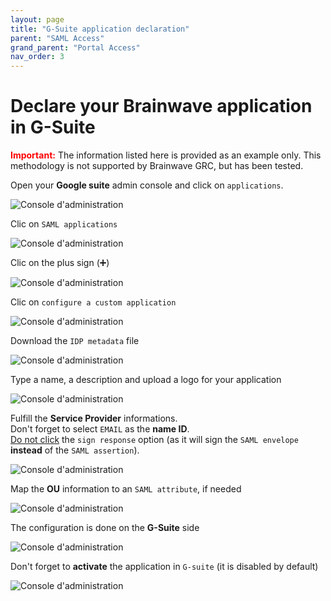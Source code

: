 ```yaml
---
layout: page
title: "G-Suite application declaration"
parent: "SAML Access"
grand_parent: "Portal Access"
nav_order: 3
---
```


# Declare your Brainwave application in G-Suite

<span style="color:red">**Important:**</span> The information listed here is provided as an example only. This methodology is not supported by Brainwave GRC, but has been tested.

Open your **Google suite** admin console and click on `applications`.  

![Console d'administration](../images/gsuite1.png "Console d'administration")

Clic on `SAML applications`

![Console d'administration](../images/gsuite2.png "Console d'administration")

Clic on the plus sign (➕)  

![Console d'administration](../images/gsuite3.png "Console d'administration")

Clic on `configure a custom application`  

![Console d'administration](../images/gsuite4.png "Console d'administration")

Download the `IDP metadata` file  

![Console d'administration](../images/gsuite5.png "Console d'administration")

Type a name, a description and upload a logo for your application  

![Console d'administration](../images/gsuite6.png "Console d'administration")

Fulfill the **Service Provider** informations.  
Don't forget to select `EMAIL` as the **name ID**.  
<u>Do not click</u> the `sign response` option (as it will sign the `SAML envelope` **instead** of the `SAML assertion`).  

![Console d'administration](../images/gsuite7.png "Console d'administration")

Map the **OU** information to an `SAML attribute`, if needed  

![Console d'administration](../images/gsuite8.png "Console d'administration")

The configuration is done on the **G-Suite** side  

![Console d'administration](../images/gsuite9.png "Console d'administration")

Don't forget to **activate** the application in `G-suite` (it is disabled by default)  

![Console d'administration](../images/gsuite10.png "Console d'administration")